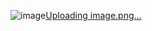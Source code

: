 ![image](https://github.com/mamurovv/Health-food/assets/99311167/b9e93a31-e301-4112-8f7b-f253fddb5395)[Uploading image.png…]()


